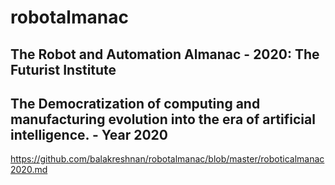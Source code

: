 # robotalmanac

## The Robot and Automation Almanac - 2020: The Futurist Institute

## The Democratization of computing and manufacturing evolution into the era of artificial intelligence. - Year 2020

https://github.com/balakreshnan/robotalmanac/blob/master/roboticalmanac2020.md

